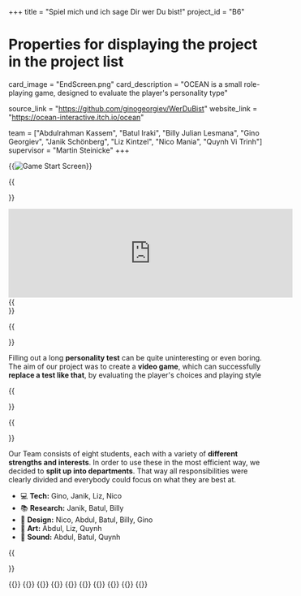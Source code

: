 +++
title = "Spiel mich und ich sage Dir wer Du bist!"
project_id = "B6"

# Properties for displaying the project in the project list
card_image = "EndScreen.png"
card_description = "OCEAN is a small role-playing game, designed to evaluate the player's personality type"


source_link = "https://github.com/ginogeorgiev/WerDuBist"
website_link = "https://ocean-interactive.itch.io/ocean"

team = ["Abdulrahman Kassem", "Batul Iraki", "Billy Julian Lesmana", "Gino Georgiev", "Janik Schönberg", "Liz Kintzel", "Nico Mania", "Quynh Vi Trinh"]
supervisor = "Martin Steinicke"
+++

{{<image src="StartScreen.png" alt="Game Start Screen" >}}

{{<section title="Our Game">}}
<iframe frameborder="0" src="https://itch.io/embed/1372925?border_width=5&amp;bg_color=2a3247&amp;fg_color=ffffff&amp;link_color=f0c45d&amp;border_color=7281ab" width="560" height="175"><a href="https://ocean-interactive.itch.io/ocean">OCEAN by OCEAN-Interactive, OblivionSword, zorogreenhead, Abdool, quynhvi, kinasch, dev_mania, Gino Georgiev, Chaotic--Pan</a></iframe>
{{</section>}}


[comment]: <> ({{<mediathek id="cdb9d4bc8432e2ebca013c0ce410e240" >}})

[comment]: <> ({{<quote source="https://developer.mozilla.org/en-US/docs/Web/HTML/Element/blockquote" caption="- somebody who cannot swim">}})

[comment]: <> (good game. 10/10 makes me want to be stranded on a deserted island)

[comment]: <> ({{</quote>}})


{{<section title="Our Goal">}}

Filling out a long **personality test** can be quite uninteresting or even boring.
The aim of our project was to create a **video game**, which can successfully **replace a test like that**,
by evaluating the player's choices and playing style

{{</section>}}


{{<section title="Our Team">}}

Our Team consists of eight students, each with a variety of **different strengths and interests**. In order to use these
in the most efficient way, we decided to **split up into departments**. That way all responsibilities were clearly divided
and everybody could focus on what they are best at.

- 💻 **Tech:** Gino, Janik, Liz, Nico
- 📚 **Research:** Janik, Batul, Billy
- 🚀 **Design:** Nico, Abdul, Batul, Billy, Gino
- 🎨 **Art:** Abdul, Liz, Quynh
- 🎵 **Sound:** Abdul, Batul, Quynh


{{</section >}}


{{<gallery>}}
{{<team-member image="Abdul.png" name="Abdul">}}
{{<team-member image="Batul.png" name="Batul">}}
{{<team-member image="Billy.png" name="Billy">}}
{{<team-member image="Gino.png" name="Gino">}}
{{<team-member image="Janik.png" name="Janik">}}
{{<team-member image="Liz.png" name="Liz">}}
{{<team-member image="Nico.png" name="Nico">}}
{{<team-member image="Quynh_.png" name="Quynh">}}
{{</gallery>}}